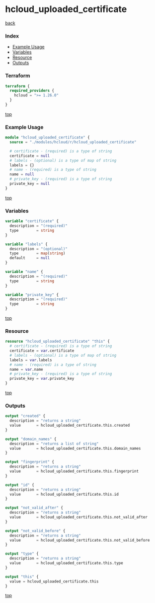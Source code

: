 # hcloud_uploaded_certificate

[back](../hcloud.md)

### Index

- [Example Usage](#example-usage)
- [Variables](#variables)
- [Resource](#resource)
- [Outputs](#outputs)

### Terraform

```terraform
terraform {
  required_providers {
    hcloud = ">= 1.26.0"
  }
}
```

[top](#index)

### Example Usage

```terraform
module "hcloud_uploaded_certificate" {
  source = "./modules/hcloud/r/hcloud_uploaded_certificate"

  # certificate - (required) is a type of string
  certificate = null
  # labels - (optional) is a type of map of string
  labels = {}
  # name - (required) is a type of string
  name = null
  # private_key - (required) is a type of string
  private_key = null
}
```

[top](#index)

### Variables

```terraform
variable "certificate" {
  description = "(required)"
  type        = string
}

variable "labels" {
  description = "(optional)"
  type        = map(string)
  default     = null
}

variable "name" {
  description = "(required)"
  type        = string
}

variable "private_key" {
  description = "(required)"
  type        = string
}
```

[top](#index)

### Resource

```terraform
resource "hcloud_uploaded_certificate" "this" {
  # certificate - (required) is a type of string
  certificate = var.certificate
  # labels - (optional) is a type of map of string
  labels = var.labels
  # name - (required) is a type of string
  name = var.name
  # private_key - (required) is a type of string
  private_key = var.private_key
}
```

[top](#index)

### Outputs

```terraform
output "created" {
  description = "returns a string"
  value       = hcloud_uploaded_certificate.this.created
}

output "domain_names" {
  description = "returns a list of string"
  value       = hcloud_uploaded_certificate.this.domain_names
}

output "fingerprint" {
  description = "returns a string"
  value       = hcloud_uploaded_certificate.this.fingerprint
}

output "id" {
  description = "returns a string"
  value       = hcloud_uploaded_certificate.this.id
}

output "not_valid_after" {
  description = "returns a string"
  value       = hcloud_uploaded_certificate.this.not_valid_after
}

output "not_valid_before" {
  description = "returns a string"
  value       = hcloud_uploaded_certificate.this.not_valid_before
}

output "type" {
  description = "returns a string"
  value       = hcloud_uploaded_certificate.this.type
}

output "this" {
  value = hcloud_uploaded_certificate.this
}
```

[top](#index)